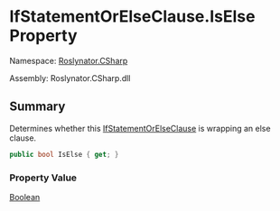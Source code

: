 # IfStatementOrElseClause\.IsElse Property

Namespace: [Roslynator.CSharp](../../README.md)

Assembly: Roslynator\.CSharp\.dll

## Summary

Determines whether this [IfStatementOrElseClause](../README.md) is wrapping an else clause\.

```csharp
public bool IsElse { get; }
```

### Property Value

[Boolean](https://docs.microsoft.com/en-us/dotnet/api/system.boolean)

